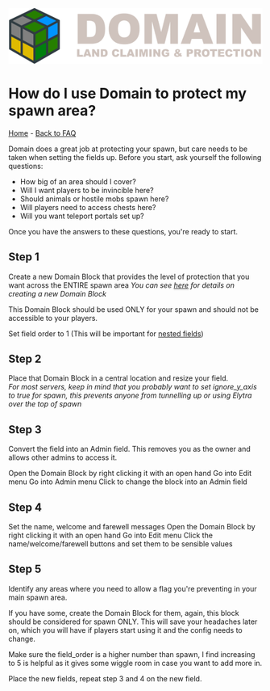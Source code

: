 ![Domain](/images/domain_alt_small.png)

# How do I use Domain to protect my spawn area?

[Home](https://torpkev.github.io/domain_docs) - [Back to FAQ](https://torpkev.github.io/domain_docs/faq)

Domain does a great job at protecting your spawn, but care needs to be taken when setting the fields up.  Before you start, ask yourself the following questions:

- How big of an area should I cover?
- Will I want players to be invincible here?
- Should animals or hostile mobs spawn here?
- Will players need to access chests here?
- Will you want teleport portals set up?

Once you have the answers to these questions, you're ready to start.

## Step 1

Create a new Domain Block that provides the level of protection that you want across the ENTIRE spawn area
*You can see [here](https://torpkev.github.io/domain_docs/createnew) for details on creating a new Domain Block*

This Domain Block should be used ONLY for your spawn and should not be accessible to your players.

Set field order to 1 (This will be important for [nested fields](https://torpkev.github.io/domain_docs/faq/nestedfields))

## Step 2

Place that Domain Block in a central location and resize your field.  
*For most servers, keep in mind that you probably want to set ignore_y_axis to true for spawn, this prevents anyone from tunnelling up or using Elytra over the top of spawn*

## Step 3

Convert the field into an Admin field.  This removes you as the owner and allows other admins to access it.

Open the Domain Block by right clicking it with an open hand
Go into Edit menu
Go into Admin menu
Click to change the block into an Admin field

## Step 4

Set the name, welcome and farewell messages
Open the Domain Block by right clicking it with an open hand
Go into Edit menu
Click the name/welcome/farewell buttons and set them to be sensible values

## Step 5

Identify any areas where you need to allow a flag you're preventing in your main spawn area.

If you have some, create the Domain Block for them, again, this block should be considered for spawn ONLY.  This will save your headaches later on, which you will have if players start using it and the config needs to change.

Make sure the field_order is a higher number than spawn, I find increasing to 5 is helpful as it gives some wiggle room in case you want to add more in.

Place the new fields, repeat step 3 and 4 on the new field.  
